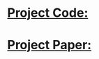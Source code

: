 # [Project Code:](https://colab.research.google.com/drive/1qLL2qzYT4gc2MX1Lz6gnlz4nkE814ewG?usp=sharing)
# [Project Paper:](https://drive.google.com/file/d/15YhQjXO9A0ZnDlymA5VT5K_2ysIh-OSs/view?usp=sharing)
